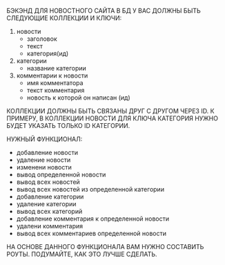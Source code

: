 БЭКЭНД ДЛЯ НОВОСТНОГО САЙТА
В БД У ВАС ДОЛЖНЫ БЫТЬ СЛЕДУЮЩИЕ КОЛЛЕКЦИИ И КЛЮЧИ:

1. новости
   - заголовок
   - текст
   - категория(ид)
2. категории
   - название категории
3. комментарии к новости 
   - имя комментатора
   - текст комментария
   - новость к которой он написан (ид)

КОЛЛЕКЦИИ ДОЛЖНЫ БЫТЬ СВЯЗАНЫ ДРУГ С ДРУГОМ ЧЕРЕЗ ID. К ПРИМЕРУ, В КОЛЛЕКЦИИ НОВОСТИ ДЛЯ КЛЮЧА КАТЕГОРИЯ НУЖНО БУДЕТ УКАЗАТЬ ТОЛЬКО ID КАТЕГОРИИ. 

НУЖНЫЙ ФУНКЦИОНАЛ:

 - добавление новости
 - удаление новости
 - изменени новости
 - вывод определенной новости 
 - вывод всех новостей
 - вывод всех новостей из определенной категории
 - добавление категории
 - удаление категории
 - вывод всех категорий
 - добавление комментария к определенной новости
 - удалени комментария
 - вывод всех комментариев определенной новости

НА ОСНОВЕ ДАННОГО ФУНКЦИОНАЛА ВАМ НУЖНО СОСТАВИТЬ РОУТЫ. ПОДУМАЙТЕ, КАК ЭТО ЛУЧШЕ СДЕЛАТЬ. 